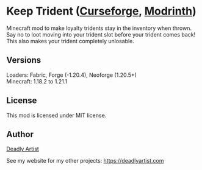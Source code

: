 # Keep Trident ([Curseforge](https://www.curseforge.com/minecraft/mc-mods/keep-trident), [Modrinth](https://modrinth.com/mod/keep-trident))
Minecraft mod to make loyalty tridents stay in the inventory when thrown. Say no to loot moving into your trident slot before your trident comes back! This also makes your trident completely unlosable.

## Versions
Loaders: Fabric, Forge (-1.20.4), Neoforge (1.20.5+)  
Minecraft: 1.18.2 to 1.21.1  

## License
This mod is licensed under MIT license.

## Author

[Deadly Artist](https://deadlyartist.com)

See my website for my other projects: https://deadlyartist.com
